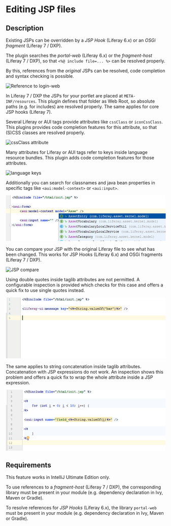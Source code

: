 Editing JSP files
=================

## Description

Existing JSPs can be overridden by a *JSP Hook* (Liferay 6.x) or an *OSGi fragment* (Liferay 7 / DXP).

The plugin searches the *portal-web* (Liferay 6.x) or the *fragment-host* (Liferay 7 / DXP), so that ```<%@ include file=... %>``` can be resolved properly.

By this, references from the *original* JSPs can be resolved, code completion and syntax checking is possible.

![Reference to login-web](login_web.png "Reference to login-web")

In Liferay 7 / DXP the JSPs for your portlet are placed at ```META-INF/resources```. This plugin defines that folder as Web Root, so
absolute paths (e.g. for includes) are resolved properly. The same applies for core JSP hooks (Liferay 7).

Several Liferay or AUI tags provide attributes like ```cssClass``` or ```iconCssClass```. This plugins provides code completion features for this attribute, so that
(S)CSS classes are resolved properly.

![cssClass attribute](jsp_css_class.png "cssClass attribute")

Many attributes for Liferay or AUI tags refer to keys inside language resource bundles. This plugin adds code completion features for those
attributes.

![language keys](jsp_language_keys.png "language keys")

Additionally you can search for classnames and java bean properties in specific tags like `<aui:model-context>` or `<aui:input>`.

![classnames](jsp_classname.gif "classnames")
 
You can compare your JSP with the original Liferay file to see what has been changed. This works for JSP Hooks (Liferay 6.x) and OSGi fragments (Liferay 7 / DXP).

![JSP compare](jsp_compare.png "JSP compare")

Using double quotes inside taglib attributes are not permitted. A configurable inspection is provided
which checks for this case and offers a quick fix to use single quotes instead.

![JSP inspections](jsp_inspections.gif "JSP inspection")

The same applies to string concatenation inside taglib attributes. Concatenation with
JSP expressions do not work. An inspection shows this problem and offers a quick fix to wrap the whole
attribute inside a JSP expression.

![JSP inspections](jsp_inspections_2.gif "JSP inspection")

 
## Requirements

This feature works in IntelliJ Ultimate Edition only.

To use references to a *fragment-host* (Liferay 7 / DXP), the corresponding library must be present in your module (e.g. dependency declaration in Ivy, Maven or Gradle).

To resolve references for *JSP Hooks* (Liferay 6.x), the library ```portal-web``` must be present in your module (e.g. dependency declaration in Ivy, Maven or Gradle).

